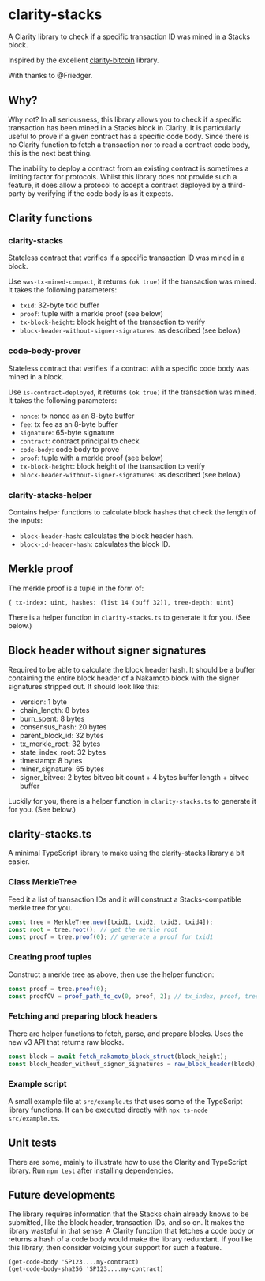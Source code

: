 # clarity-stacks

A Clarity library to check if a specific transaction ID was mined in a Stacks block.

Inspired by the excellent [clarity-bitcoin](https://github.com/friedger/clarity-bitcoin) library.

With thanks to @Friedger.

## Why?

Why not? In all seriousness, this library allows you to check if a specific transaction has been mined in a Stacks block in Clarity. It is particularly useful to prove if a given contract has a specific code body. Since there is no Clarity function to fetch a transaction nor to read a contract code body, this is the next best thing.

The inability to deploy a contract from an existing contract is sometimes a limiting factor for protocols. Whilst this library does not provide such a feature, it does allow a protocol to accept a contract deployed by a third-party by verifying if the code body is as it expects.

## Clarity functions

### clarity-stacks

Stateless contract that verifies if a specific transaction ID was mined in a block.

Use `was-tx-mined-compact`, it returns `(ok true)` if the transaction was mined. It takes the following parameters:

- `txid`: 32-byte txid buffer
- `proof`: tuple with a merkle proof (see below)
- `tx-block-height`: block height of the transaction to verify
- `block-header-without-signer-signatures`: as described (see below)

### code-body-prover

Stateless contract that verifies if a contract with a specific code body was mined in a block.

Use `is-contract-deployed`, it returns `(ok true)` if the transaction was mined. It takes the following parameters:

- `nonce`: tx nonce as an 8-byte buffer
- `fee`: tx fee as an 8-byte buffer
- `signature`: 65-byte signature
- `contract`: contract principal to check
- `code-body`: code body to prove
- `proof`: tuple with a merkle proof (see below)
- `tx-block-height`: block height of the transaction to verify
- `block-header-without-signer-signatures`: as described (see below)

### clarity-stacks-helper

Contains helper functions to calculate block hashes that check the length of the inputs:

- `block-header-hash`: calculates the block header hash.
- `block-id-header-hash`: calculates the block ID.

## Merkle proof

The merkle proof is a tuple in the form of:

```clarity
{ tx-index: uint, hashes: (list 14 (buff 32)), tree-depth: uint}
```

There is a helper function in `clarity-stacks.ts` to generate it for you. (See below.)

## Block header without signer signatures

Required to be able to calculate the block header hash. It should be a buffer containing the entire block header of a Nakamoto block with the signer signatures stripped out. It should look like this:

- version: 1 byte
- chain_length: 8 bytes
- burn_spent: 8 bytes
- consensus_hash: 20 bytes
- parent_block_id: 32 bytes
- tx_merkle_root: 32 bytes
- state_index_root: 32 bytes
- timestamp: 8 bytes
- miner_signature: 65 bytes
- signer_bitvec: 2 bytes bitvec bit count + 4 bytes buffer length + bitvec buffer

Luckily for you, there is a helper function in `clarity-stacks.ts` to generate it for you. (See below.)

## clarity-stacks.ts

A minimal TypeScript library to make using the clarity-stacks library a bit easier.

### Class MerkleTree

Feed it a list of transaction IDs and it will construct a Stacks-compatible merkle tree for you.

```ts
const tree = MerkleTree.new([txid1, txid2, txid3, txid4]);
const root = tree.root(); // get the merkle root
const proof = tree.proof(0); // generate a proof for txid1
```

### Creating proof tuples

Construct a merkle tree as above, then use the helper function:

```ts
const proof = tree.proof(0);
const proofCV = proof_path_to_cv(0, proof, 2); // tx_index, proof, tree depth
```

### Fetching and preparing block headers

There are helper functions to fetch, parse, and prepare blocks. Uses the new v3 API that returns raw blocks. 

```ts
const block = await fetch_nakamoto_block_struct(block_height);
const block_header_without_signer_signatures = raw_block_header(block);
```

### Example script

A small example file at `src/example.ts` that uses some of the TypeScript library functions. It can be executed directly with `npx ts-node src/example.ts`.

## Unit tests

There are some, mainly to illustrate how to use the Clarity and TypeScript library. Run `npm test` after installing dependencies.

## Future developments

The library requires information that the Stacks chain already knows to be submitted, like the block header, transaction IDs, and so on. It makes the library wasteful in that sense. A Clarity function that fetches a code body or returns a hash of a code body would make the library redundant. If you like this library, then consider voicing your support for such a feature.

```clarity
(get-code-body 'SP123....my-contract)
(get-code-body-sha256 'SP123....my-contract)
```

